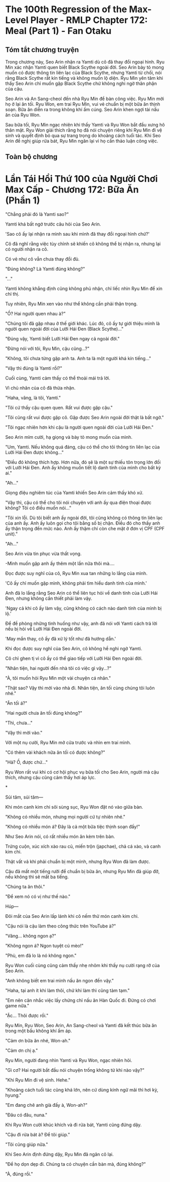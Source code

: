 # The 100th Regression of the Max-Level Player - RMLP Chapter 172: Meal (Part 1) - Fan Otaku

## Tóm tắt chương truyện

Trong chương này, Seo Arin nhận ra Yamti dù cô đã thay đổi ngoại hình. Ryu Min xác nhận Yamti quen biết Black Scythe ngoài đời. Seo Arin bày tỏ mong muốn có được thông tin liên lạc của Black Scythe, nhưng Yamti từ chối, nói rằng Black Scythe rất kín tiếng và không muốn lộ diện. Ryu Min yên tâm khi thấy Seo Arin chỉ muốn gặp Black Scythe chứ không nghi ngờ thân phận của cậu.

Seo Arin và An Sang-cheol đến nhà Ryu Min để bàn công việc. Ryu Min mời họ ở lại ăn tối. Ryu Won, em trai Ryu Min, vui vẻ chuẩn bị một bữa ăn thịnh soạn. Bữa ăn diễn ra trong không khí ấm cúng. Seo Arin khen ngợi tài nấu ăn của Ryu Won.

Sau bữa tối, Ryu Min ngạc nhiên khi thấy Yamti và Ryu Won bắt đầu xưng hô thân mật. Ryu Won giải thích rằng họ đã nói chuyện riêng khi Ryu Min đi vệ sinh và quyết định bỏ qua sự trang trọng do khoảng cách tuổi tác. Khi Seo Arin đề nghị giúp rửa bát, Ryu Min ngăn lại vì họ cần thảo luận công việc.

## Toàn bộ chương

# Lần Tái Hồi Thứ 100 của Người Chơi Max Cấp - Chương 172: Bữa Ăn (Phần 1)

"Chẳng phải đó là Yamti sao?"

Yamti khá bất ngờ trước câu hỏi của Seo Arin.

'Sao cô ấy lại nhận ra mình sau khi mình đã thay đổi ngoại hình chứ?'

Cô đã nghĩ rằng việc tùy chỉnh sẽ khiến cô không thể bị nhận ra, nhưng lại có người nhận ra cô.

Có vẻ như cô vẫn chưa thay đổi đủ.

"Đúng không? Là Yamti đúng không?"

"..."

Yamti không khẳng định cũng không phủ nhận, chỉ liếc nhìn Ryu Min để xin chỉ thị.

Tuy nhiên, Ryu Min xen vào như thể không cần phải thận trọng.

"Ồ? Hai người quen nhau à?"

"Chúng tôi đã gặp nhau ở thế giới khác. Lúc đó, cô ấy tự giới thiệu mình là người quen ngoài đời của Lưỡi Hái Đen (Black Scythe)..."

"Đúng vậy, Yamti biết Lưỡi Hái Đen ngay cả ngoài đời."

"Đừng nói với tôi, Ryu Min, cậu cũng...?"

"Không, tôi chưa từng gặp anh ta. Anh ta là một người khá kín tiếng..."

"Vậy thì đúng là Yamti rồi?"

Cuối cùng, Yamti cảm thấy có thể thoải mái trả lời.

Vì chủ nhân của cô đã thừa nhận.

"Haha, vâng, là tôi, Yamti."

"Tôi cứ thấy cậu quen quen. Rất vui được gặp cậu."

"Tôi cũng rất vui được gặp cô. Gặp được Seo Arin ngoài đời thật là bất ngờ."

"Tôi ngạc nhiên hơn khi cậu là người quen ngoài đời của Lưỡi Hái Đen."

Seo Arin mỉm cười, hạ giọng và bày tỏ mong muốn của mình.

"Um, Yamti. Nếu không quá đáng, cậu có thể cho tôi thông tin liên lạc của Lưỡi Hái Đen được không..."

"Điều đó không thích hợp. Hơn nữa, đó sẽ là một sự thiếu tôn trọng lớn đối với Lưỡi Hái Đen. Anh ấy không muốn tiết lộ danh tính của mình cho bất kỳ ai."

"Ah..."

Giọng điệu nghiêm túc của Yamti khiến Seo Arin cảm thấy khó xử.

"Vậy thì, cậu có thể cho tôi nói chuyện với anh ấy qua điện thoại được không? Tôi có điều muốn nói..."

"Tôi xin lỗi. Dù tôi biết anh ấy ngoài đời, tôi cũng không có thông tin liên lạc của anh ấy. Anh ấy luôn gọi cho tôi bằng số bị chặn. Điều đó cho thấy anh ấy thận trọng đến mức nào. Anh ấy thậm chí còn che mặt ở đơn vị CPF (CPF unit)."

"Ah..."

Seo Arin vừa tin phục vừa thất vọng.

-Mình muốn gặp anh ấy thêm một lần nữa thôi mà....

Đọc được suy nghĩ của cô, Ryu Min xua tan những lo lắng của mình.

'Cô ấy chỉ muốn gặp mình, không phải tìm hiểu danh tính của mình.'

Anh đã lo lắng rằng Seo Arin có thể liên tục hỏi về danh tính của Lưỡi Hái Đen, nhưng không cần thiết phải làm vậy.

'Ngay cả khi cô ấy làm vậy, cũng không có cách nào danh tính của mình bị lộ.'

Để đề phòng những tình huống như vậy, anh đã nói với Yamti cách trả lời nếu bị hỏi về Lưỡi Hái Đen ngoài đời.

'May mắn thay, cô ấy đã xử lý tốt như đã hướng dẫn.'

Khi đọc được suy nghĩ của Seo Arin, cô không hề nghi ngờ Yamti.

Cô chỉ ghen tị vì cô ấy có thể giao tiếp với Lưỡi Hái Đen ngoài đời.

"Nhân tiện, hai người đến nhà tôi có việc gì vậy...?"

"À, tôi muốn hỏi Ryu Min một vài chuyện cá nhân."

"Thật sao? Vậy thì mời vào nhà đi. Nhân tiện, ăn tối cùng chúng tôi luôn nhé."

"Ăn tối á?"

"Hai người chưa ăn tối đúng không?"

"Thì, chưa..."

"Vậy thì mời vào."

Với một nụ cười, Ryu Min mở cửa trước và nhìn em trai mình.

"Có thêm vài khách nữa ăn tối có được không?"

"Hả? Ồ, được chứ..."

Ryu Won rất vui khi có cơ hội phục vụ bữa tối cho Seo Arin, người mà cậu thích, nhưng cậu cũng cảm thấy hơi áp lực.

\*

Sủi tăm, sủi tăm—

Khi món canh kim chi sôi sùng sục, Ryu Won đặt nó vào giữa bàn.

"Không có nhiều món, nhưng mọi người cứ tự nhiên nhé."

"Không có nhiều món á? Đây là cả một bữa tiệc thịnh soạn đấy!"

Như Seo Arin nói, có rất nhiều món ăn kèm trên bàn.

Trứng cuộn, xúc xích xào rau củ, miến trộn (japchae), chả cá xào, và canh kim chi.

Thật vất vả khi phải chuẩn bị một mình, nhưng Ryu Won đã làm được.

Cậu đã mất một tiếng rưỡi để chuẩn bị bữa ăn, nhưng Ryu Min đã giúp đỡ, nếu không thì sẽ mất ba tiếng.

"Chúng ta ăn thôi."

"Để xem nó có vị như thế nào."

Húp—

Đôi mắt của Seo Arin lấp lánh khi cô nếm thử món canh kim chi.

"Cậu nói là cậu làm theo công thức trên YouTube à?"

"Vâng... không ngon ạ?"

"Không ngon á? Ngon tuyệt cú mèo!"

"Phù, em đã lo là nó không ngon."

Ryu Won cuối cùng cũng cảm thấy nhẹ nhõm khi thấy nụ cười rạng rỡ của Seo Arin.

"Anh không biết em trai mình nấu ăn ngon đến vậy."

"Haha, tại anh ít khi làm thôi, chứ khi làm thì cũng tàm tạm."

"Em nên cân nhắc việc lấy chứng chỉ nấu ăn Hàn Quốc đi. Đừng có chơi game nữa."

"Ặc... Thôi được rồi."

Ryu Min, Ryu Won, Seo Arin, An Sang-cheol và Yamti đã kết thúc bữa ăn trong một bầu không khí ấm áp.

"Cảm ơn bữa ăn nhé, Won-ah."

"Cảm ơn chị ạ."

Ryu Min, người đang nhìn Yamti và Ryu Won, ngạc nhiên hỏi.

"Gì cơ? Hai người bắt đầu nói chuyện trống không từ khi nào vậy?"

"Khi Ryu Min đi vệ sinh. Hehe."

"Khoảng cách tuổi tác cũng khá lớn, nên cứ dùng kính ngữ mãi thì hơi kỳ, hyung."

"Em đang chê anh già đấy à, Won-ah?"

"Đâu có đâu, nuna."

Khi Ryu Won cười khúc khích và đi rửa bát, Yamti cũng đứng dậy.

"Cậu đi rửa bát à? Để tôi giúp."

"Tôi cũng giúp nữa."

Khi Seo Arin định đứng dậy, Ryu Min đã ngăn cô lại.

"Để họ dọn dẹp đi. Chúng ta có chuyện cần bàn mà, đúng không?"

"À, đúng rồi."